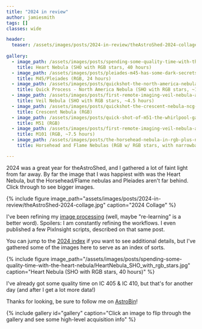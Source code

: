 ```yaml
---
title: "2024 in review"
author: jamiesmith
tags: []
classes: wide

header:
  teaser: /assets/images/posts/2024-in-review/theAstroShed-2024-collage.jpg
  
gallery:
  - image_path: /assets/images/posts/spending-some-quality-time-with-the-heart-nebula/HeartNebula_SHO_with_rgb_stars.jpg
    title: Heart Nebula (SHO with RGB stars, 40 hours)
  - image_path: /assets/images/posts/pleiades-m45-has-some-dark-secrets/Pleiades_RGB_2000px.jpg
    title: M45/Pleiades (RGB, 24 hours)
  - image_path: /assets/images/posts/quickshot-the-north-america-nebula/NorthAmericaNebula-SHO-with-RGB-Stars.jpg
    title: Quick Process - North America Nebula (SHO with RGB stars, ~18 hours)
  - image_path: /assets/images/posts/first-remote-imaging-veil-nebula-and-m101/VeilNebula-RGB-4.5hrs.jpg
    title: Veil Nebula (SHO with RGB stars, ~4.5 hours)
  - image_path: /assets/images/posts/quickshot-the-crescent-nebula-ncg-6888/crescent-rgb.jpg
    title: Crescent Nebula (RGB)
  - image_path: /assets/images/posts/quick-shot-of-m51-the-whirlpool-galaxy/M51.jpg
    title: M51 (RGB)
  - image_path: /assets/images/posts/first-remote-imaging-veil-nebula-and-m101/M101-150x180s-crop.jpg
    title: M101 (RGB, ~7.5 hours)
  - image_path: /assets/images/posts/the-horsehead-nebula-in-rgb-plus-narrowband/Horsehead_Nebula_RGB_Plus_NB_2000px.jpg
    title: Horsehead and Flame Nebulas (RGB w/ RGB stars, with narrowband blended in, 36 hours)

---
```


2024 was a great year for theAstroShed, and I gathered a lot of faint light 
from far away. By far the image that I was happiest with was the Heart Nebula, 
but the Horsehead/Flame nebulas and Pleiades aren't far behind. Click through to see
bigger images.

<!--more-->
{%
  include figure image_path="assets/images/posts/2024-in-review/theAstroShed-2024-collage.jpg"
  caption="2024 Collage"
%}

I've been refining my [image processing](/my-rgb-and-sho-workflows-2024-edition/)
(well, maybe "re-learning" is a better word). Spoilers: I am constantly refining the workflows. 
I even published a few PixInsight scripts, described on that same post.

You can jump to the [2024 index](/year-archive/#2024) if you want to see additional 
details, but I've gathered some of the images here to serve as an index of sorts.

{%
  include figure image_path="/assets/images/posts/spending-some-quality-time-with-the-heart-nebula/HeartNebula_SHO_with_rgb_stars.jpg"
  caption="Heart Nebula (SHO with RGB stars, 40 hours)"
%}

I've already got some quality time on IC 405 & IC 410, but that's for another
day (and after I get a lot more data!)

Thanks for looking, be sure to follow me on [AstroBin](http://www.astrobin.com/users/jamiesmithnc/)!

{% include gallery id="gallery" caption="Click an image to flip through the gallery and see some high-level acquisition info" %}

